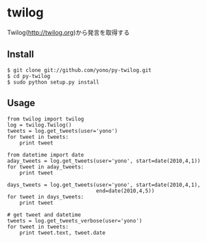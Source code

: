 # twilog

Twilog(http://twilog.org)から発言を取得する

## Install

    $ git clone git://github.com/yono/py-twilog.git
    $ cd py-twilog
    $ sudo python setup.py install

## Usage

    from twilog import twilog
    log = twilog.Twilog()
    tweets = log.get_tweets(user='yono')
    for tweet in tweets:
        print tweet

    from datetime import date
    aday_tweets = log.get_tweets(user='yono', start=date(2010,4,1))
    for tweet in aday_tweets:
        print tweet

    days_tweets = log.get_tweets(user='yono', start=date(2010,4,1),
                                 end=date(2010,4,5))
    for tweet in days_tweets:
        print tweet

    # get tweet and datetime
    tweets = log.get_tweets_verbose(user='yono')
    for tweet in tweets:
        print tweet.text, tweet.date
